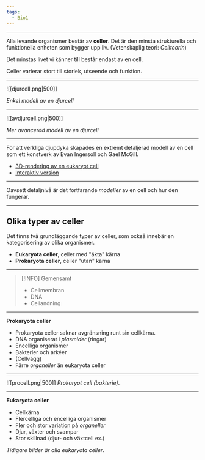 ```yaml
---
tags:
  - Bio1
---
```


---

Alla levande organismer består av **celler**. Det är den minsta strukturella och funktionella enheten som bygger upp liv. (Vetenskaplig teori: *Cellteorin*)

Det minstas livet vi känner till består endast av en cell.

Celler varierar stort till storlek, utseende och funktion.

---

![[djurcell.png|500]]

*Enkel modell av en djurcell*

---


![[avdjurcell.png|500]]

*Mer avancerad modell av en djurcell*

---

För att verkliga djupdyka skapades en extremt detaljerad modell av en cell som ett konstverk av Evan Ingersoll och Gael McGill.

- [3D-rendering av en eukaryot cell](https://cdna.artstation.com/p/assets/images/images/022/299/390/large/gael-mcgill-cellularlandscape-digizyme.jpg?1574883833)
- [Interaktiv version](https://www.digizyme.com/cst_landscapes.html)

---

Oavsett detaljnivå är det fortfarande *modeller* av en cell och hur den fungerar.

---

## Olika typer av celler

Det finns två grundläggande typer av celler, som också innebär en kategorisering av olika organismer.

- **Eukaryota celler**, celler med "äkta" kärna
- **Prokaryota celler**, celler "utan" kärna

---

>[!INFO] Gemensamt
>- Cellmembran
>- DNA
>- Cellandning

---

**Prokaryota celler**

- Prokaryota celler saknar avgränsning runt sin cellkärna.
- DNA organiserat i *plasmider* (ringar)
- Encelliga organismer
- Bakterier och arkéer
- (Cellvägg)
- Färre *organeller* än eukaryota celler

---

![[procell.png|500]]
*Prokaryot cell (bakterie)*.

---

**Eukaryota celler**

- Cellkärna
- Flercelliga och encelliga organismer
- Fler och stor variation på *organeller*
- Djur, växter och svampar
- Stor skillnad (djur- och växtcell ex.)

*Tidigare bilder är alla eukaryota celler*.